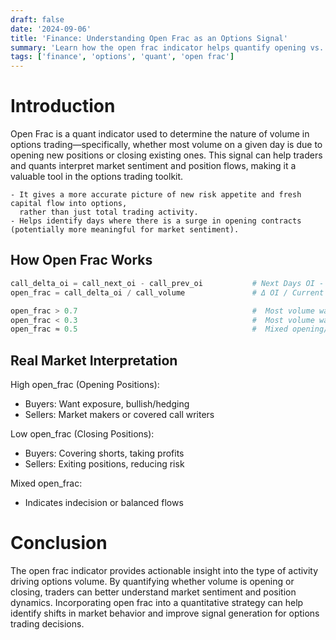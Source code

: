 ```yaml
---
draft: false
date: '2024-09-06'
title: 'Finance: Understanding Open Frac as an Options Signal'
summary: 'Learn how the open frac indicator helps quantify opening vs. closing volume in options markets, and how it can be used as a signal in quantitative finance.'
tags: ['finance', 'options', 'quant', 'open frac']
---
```


# Introduction

Open Frac is a quant indicator used to determine the nature of volume in options trading—specifically,
whether most volume on a given day is due to opening new positions or closing existing ones. This signal can help traders
and quants interpret market sentiment and position flows, making it a valuable tool in the options trading toolkit.

    - It gives a more accurate picture of new risk appetite and fresh capital flow into options,
      rather than just total trading activity.
    - Helps identify days where there is a surge in opening contracts (potentially more meaningful for market sentiment).

## How Open Frac Works

```py
call_delta_oi = call_next_oi - call_prev_oi           # Next Days OI - Current Days OI
open_frac = call_delta_oi / call_volume               # Δ OI / Current Days Volume

open_frac > 0.7                                       #  Most volume was OPENING new positions
open_frac < 0.3                                       #  Most volume was CLOSING existing positions
open_frac ≈ 0.5                                       #  Mixed opening/closing
```

## Real Market Interpretation

High open_frac (Opening Positions):

- Buyers: Want exposure, bullish/hedging
- Sellers: Market makers or covered call writers

Low open_frac (Closing Positions):

- Buyers: Covering shorts, taking profits
- Sellers: Exiting positions, reducing risk

Mixed open_frac:

- Indicates indecision or balanced flows

# Conclusion

The open frac indicator provides actionable insight into the type of activity driving options volume.
By quantifying whether volume is opening or closing, traders can better understand market sentiment and position dynamics.
Incorporating open frac into a quantitative strategy can help identify shifts in market behavior and improve signal generation
for options trading decisions.
